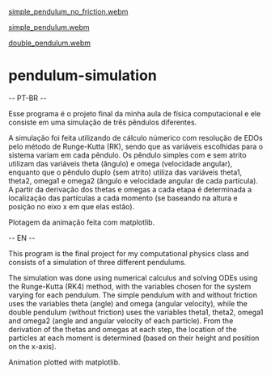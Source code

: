 [simple_pendulum_no_friction.webm](https://github.com/Farias123/pendulum-simulation/assets/115378746/c23df523-76f4-4789-9286-75f69931df52)

[simple_pendulum.webm](https://github.com/Farias123/pendulum-simulation/assets/115378746/9d6b0563-52aa-4887-9df1-842d517bbafd)

[double_pendulum.webm](https://github.com/Farias123/pendulum-simulation/assets/115378746/636f372c-2bd7-4be6-a780-5aeeaf3b7a60)


# pendulum-simulation

-- PT-BR --

Esse programa é o projeto final da minha aula de física computacional e ele consiste em uma simulação de três pêndulos diferentes.

A simulação foi feita utilizando de cálculo númerico com resolução de EDOs pelo método de Runge-Kutta (RK), sendo que as variáveis escolhidas para o sistema variam em cada pêndulo. Os pêndulo simples com e sem atrito utilizam das variáveis theta (ângulo) e omega (velocidade angular), enquanto que o pêndulo duplo (sem atrito) utiliza das variáveis theta1, theta2, omega1 e omega2 (ângulo e velocidade angular de cada partícula). A partir da derivação dos thetas e omegas a cada etapa é determinada a localização das partículas a cada momento (se baseando na altura e posição no eixo x em que elas estão).

Plotagem da animação feita com matplotlib.

-- EN --

This program is the final project for my computational physics class and consists of a simulation of three different pendulums.

The simulation was done using numerical calculus and solving ODEs using the Runge-Kutta (RK4) method, with the variables chosen for the system varying for each pendulum. The simple pendulum with and without friction uses the variables theta (angle) and omega (angular velocity), while the double pendulum (without friction) uses the variables theta1, theta2, omega1 and omega2 (angle and angular velocity of each particle). From the derivation of the thetas and omegas at each step, the location of the particles at each moment is determined (based on their height and position on the x-axis).

Animation plotted with matplotlib.
